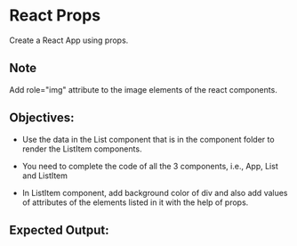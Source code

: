# React Props

Create a React App using props.

## Note
Add role="img" attribute to the image elements of the react components.

## Objectives:

- Use the data in the List component that is in the component folder to render the ListItem components.

- You need to complete the code of all the 3 components, i.e., App, List and ListItem

- In ListItem component, add background color of div and also add values of attributes of the elements listed in it with the help of props.

## Expected Output:
